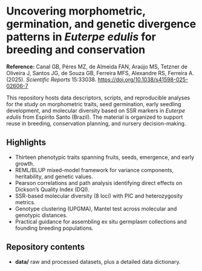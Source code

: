 # Uncovering morphometric, germination, and genetic divergence patterns in *Euterpe edulis* for breeding and conservation

**Reference:** Canal GB, Péres MZ, de Almeida FAN, Araújo MS, Tetzner de Oliveira J, Santos JG, de Souza GB, Ferreira MFS, Alexandre RS, Ferreira A. (2025). *Scientific Reports* 15:33038. https://doi.org/10.1038/s41598-025-02606-7

This repository hosts data descriptors, scripts, and reproducible analyses for the study on morphometric traits, seed germination, early seedling development, and molecular diversity based on SSR markers in *Euterpe edulis* from Espírito Santo (Brazil). The material is organized to support reuse in breeding, conservation planning, and nursery decision-making.

## Highlights
- Thirteen phenotypic traits spanning fruits, seeds, emergence, and early growth.
- REML/BLUP mixed-model framework for variance components, heritability, and genetic values.
- Pearson correlations and path analysis identifying direct effects on Dickson’s Quality Index (DQI).
- SSR-based molecular diversity (8 loci) with PIC and heterozygosity metrics.
- Genotype clustering (UPGMA), Mantel test across molecular and genotypic distances.
- Practical guidance for assembling ex situ germplasm collections and founding breeding populations.

## Repository contents
- **data/** raw and processed datasets, plus a detailed data dictionary.


